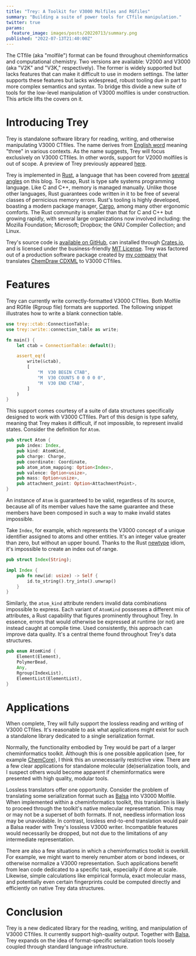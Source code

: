 ```yaml
---
title: "Trey: A Toolkit for V3000 Molfiles and RGfiles"
summary: "Building a suite of power tools for CTfile manipulation."
twitter: true
params:
  feature_image: images/posts/20220713/summary.png
published: "2022-07-13T21:40:00Z"
---
```


The CTfile (aka "molfile") format can be found throughout cheminformatics and computational chemistry. Two versions are available: V2000 and V3000 (aka "V2K" and "V3K," respectively). The former is widely supported but lacks features that can make it difficult to use in modern settings. The latter supports these features but lacks widespread, robust tooling due in part to more complex semantics and syntax. To bridge this divide a new suite of tools for the low-level manipulation of V3000 molfiles is under construction. This article lifts the covers on it.

# Introducing Trey

Trey is standalone software library for reading, writing, and otherwise manipulating V3000 CTfiles. The name derives from [English word](https://en.wikipedia.org/wiki/Trey) meaning "three" in various contexts. As the name suggests, Trey will focus exclusively on V3000 CTfiles. In other words, support for V2000 molfiles is out of scope. A preview of Trey previously appeared [here](/articles/2022/05/23/a-dedicated-library-for-reading-and-writing-v3000-ctfiles/).

Trey is implemented in [Rust](/articles/2020/01/20/cheminformatics-in-rust/), a language that has been covered from [several angles](/articles/) on this blog. To recap, Rust is type safe systems programming language. Like C and C++, memory is managed manually. Unlike those other languages, Rust guarantees code written in it to be free of several classes of pernicious memory errors. Rust's tooling is highly developed, boasting a modern package manager, [Cargo](https://doc.rust-lang.org/cargo/), among many other ergonomic comforts. The Rust community is smaller than that for C and C++ but growing rapidly, with several large organizations now involved including: the Mozilla Foundation; Microsoft; Dropbox; the GNU Compiler Collection; and Linux.

Trey's source code is [available on GitHub](https://github.com/metamolecular/trey/), can installed through [Crates.io](https://crates.io/crates/trey/), and is licensed under the business-friendly [MIT License](https://opensource.org/licenses/MIT). Trey was factored out of a production software package created by [my company](https://metamolecular.com) that translates [ChemDraw CDXML](/articles/2021/04/07/an-introduction-to-the-chemdraw-cdxml-format/) to V3000 CTfiles.

# Features

Trey can currently write correctly-formatted V3000 CTfiles. Both Molfile and RGfile (Rgroup file) formats are supported. The following snippet illustrates how to write a blank connection table.

```rust
use trey::ctab::ConnectionTable;
use trey::write::connection_table as write;

fn main() {
    let ctab = ConnectionTable::default();

    assert_eq!(
        write(&ctab),
        [
            "M  V30 BEGIN CTAB",
            "M  V30 COUNTS 0 0 0 0 0",
            "M  V30 END CTAB",
        ]
    )
}
```

This support comes courtesy of a suite of data structures specifically designed to work with V3000 CTfiles. Part of this design is type safety, meaning that Trey makes it difficult, if not impossible, to represent invalid states. Consider the definition for `Atom`.

```rust
pub struct Atom {
    pub index: Index,
    pub kind: AtomKind,
    pub charge: Charge,
    pub coordinate: Coordinate,
    pub atom_atom_mapping: Option<Index>,
    pub valence: Option<usize>,
    pub mass: Option<usize>,
    pub attachment_point: Option<AttachmentPoint>,
}
```

An instance of `Atom` is guaranteed to be valid, regardless of its source, because all of its member values have the same guarantee and these members have been composed in such a way to make invalid states impossible. 

Take `Index`, for example, which represents the V3000 concept of a unique identifier assigned to atoms and other entities. It's an integer value greater than zero, but without an upper bound. Thanks to the Rust [newtype](https://doc.rust-lang.org/rust-by-example/generics/new_types.html) idiom, it's impossible to create an index out of range.

```rust
pub struct Index(String);

impl Index {
    pub fn new(id: usize) -> Self {
        id.to_string().try_into().unwrap()
    }
}
```

Similarly, the `atom_kind` attribute renders invalid data combinations impossible to express. Each variant of `AtomKind` possesses a different mix of attributes, a Rust capability that figures prominently throughout Trey. In essence, errors that would otherwise be expressed at runtime (or not) are instead caught at compile time. Used consistently, this approach can improve data quality. It's a central theme found throughout Trey's data structures.

```rust
pub enum AtomKind {
    Element(Element),
    PolymerBead,
    Any,
    Rgroup(IndexList),
    ElementList(ElementList),
}
```

# Applications

When complete, Trey will fully support the lossless reading and writing of V3000 CTfiles. It's reasonable to ask what applications might exist for such a standalone library dedicated to a single serialization format.

Normally, the functionality embodied by Trey would be part of a larger cheminformatics toolkit. Although this is one possible application (see, for example [ChemCore](/articles/2020/06/01/chemcore-a-cheminformatics-toolkit-for-rust/)), I think this an unnecessarily restrictive view. There are a few clear applications for standalone molecular (de)serialization tools, and I suspect others would become apparent if cheminformatics were presented with high quality, modular tools.

Lossless translators offer one opportunity. Consider the problem of translating some serialization format such as [Balsa](/articles/2022/06/29/introducing-balsa/) into V3000 Molfile. When implemented within a cheminformatics toolkit, this translation is likely to proceed through the toolkit's native molecular representation. This may or may not be a superset of both formats. If not, needless information loss may be unavoidable. In contrast, lossless end-to-end translation would pair a Balsa reader with Trey's lossless V3000 writer. Incompatible features would necessarily be dropped, but not due to the limitations of any intermediate representation.

There are also a few situations in which a cheminformatics toolkit is overkill. For example, we might want to merely renumber atom or bond indexes, or otherwise normalize a V3000 representation. Such applications benefit from lean code dedicated to a specific task, especially if done at scale. Likewise, simple calculations like empirical formula, exact molecular mass, and potentially even certain fingerprints could be computed directly and efficiently on native Trey data structures.

# Conclusion

Trey is a new dedicated library for the reading, writing, and manipulation of V3000 CTfiles. It currently support high-quality output. Together with [Balsa](/articles/2022/06/29/introducing-balsa/), Trey expands on the idea of format-specific serialization tools loosely coupled through standard language infrastructure.
